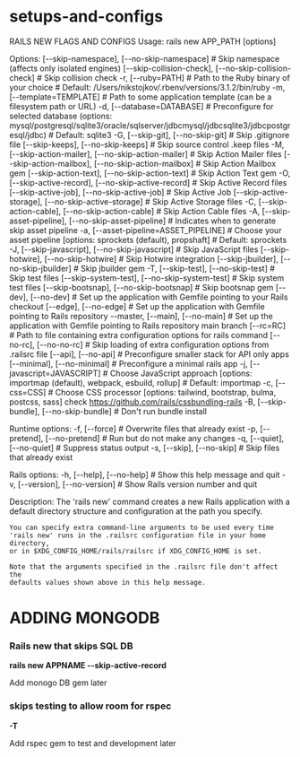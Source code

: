 # setups-and-configs

RAILS NEW FLAGS AND CONFIGS
Usage:
  rails new APP_PATH [options]

Options:
            [--skip-namespace], [--no-skip-namespace]              # Skip namespace (affects only isolated engines)
            [--skip-collision-check], [--no-skip-collision-check]  # Skip collision check
  -r,       [--ruby=PATH]                                          # Path to the Ruby binary of your choice
                                                                   # Default: /Users/nikstojkov/.rbenv/versions/3.1.2/bin/ruby
  -m,       [--template=TEMPLATE]                                  # Path to some application template (can be a filesystem path or URL)
  -d,       [--database=DATABASE]                                  # Preconfigure for selected database (options: mysql/postgresql/sqlite3/oracle/sqlserver/jdbcmysql/jdbcsqlite3/jdbcpostgresql/jdbc)
                                                                   # Default: sqlite3
  -G,       [--skip-git], [--no-skip-git]                          # Skip .gitignore file
            [--skip-keeps], [--no-skip-keeps]                      # Skip source control .keep files
  -M,       [--skip-action-mailer], [--no-skip-action-mailer]      # Skip Action Mailer files
            [--skip-action-mailbox], [--no-skip-action-mailbox]    # Skip Action Mailbox gem
            [--skip-action-text], [--no-skip-action-text]          # Skip Action Text gem
  -O,       [--skip-active-record], [--no-skip-active-record]      # Skip Active Record files
            [--skip-active-job], [--no-skip-active-job]            # Skip Active Job
            [--skip-active-storage], [--no-skip-active-storage]    # Skip Active Storage files
  -C,       [--skip-action-cable], [--no-skip-action-cable]        # Skip Action Cable files
  -A,       [--skip-asset-pipeline], [--no-skip-asset-pipeline]    # Indicates when to generate skip asset pipeline
  -a,       [--asset-pipeline=ASSET_PIPELINE]                      # Choose your asset pipeline [options: sprockets (default), propshaft]
                                                                   # Default: sprockets
  -J,       [--skip-javascript], [--no-skip-javascript]            # Skip JavaScript files
            [--skip-hotwire], [--no-skip-hotwire]                  # Skip Hotwire integration
            [--skip-jbuilder], [--no-skip-jbuilder]                # Skip jbuilder gem
  -T,       [--skip-test], [--no-skip-test]                        # Skip test files
            [--skip-system-test], [--no-skip-system-test]          # Skip system test files
            [--skip-bootsnap], [--no-skip-bootsnap]                # Skip bootsnap gem
            [--dev], [--no-dev]                                    # Set up the application with Gemfile pointing to your Rails checkout
            [--edge], [--no-edge]                                  # Set up the application with Gemfile pointing to Rails repository
  --master, [--main], [--no-main]                                  # Set up the application with Gemfile pointing to Rails repository main branch
            [--rc=RC]                                              # Path to file containing extra configuration options for rails command
            [--no-rc], [--no-no-rc]                                # Skip loading of extra configuration options from .railsrc file
            [--api], [--no-api]                                    # Preconfigure smaller stack for API only apps
            [--minimal], [--no-minimal]                            # Preconfigure a minimal rails app
  -j,       [--javascript=JAVASCRIPT]                              # Choose JavaScript approach [options: importmap (default), webpack, esbuild, rollup]
                                                                   # Default: importmap
  -c,       [--css=CSS]                                            # Choose CSS processor [options: tailwind, bootstrap, bulma, postcss, sass] check <https://github.com/rails/cssbundling-rails>
  -B,       [--skip-bundle], [--no-skip-bundle]                    # Don't run bundle install

Runtime options:
  -f, [--force]                    # Overwrite files that already exist
  -p, [--pretend], [--no-pretend]  # Run but do not make any changes
  -q, [--quiet], [--no-quiet]      # Suppress status output
  -s, [--skip], [--no-skip]        # Skip files that already exist

Rails options:
  -h, [--help], [--no-help]        # Show this help message and quit
  -v, [--version], [--no-version]  # Show Rails version number and quit

Description:
    The 'rails new' command creates a new Rails application with a default
    directory structure and configuration at the path you specify.

    You can specify extra command-line arguments to be used every time
    'rails new' runs in the .railsrc configuration file in your home directory,
    or in $XDG_CONFIG_HOME/rails/railsrc if XDG_CONFIG_HOME is set.

    Note that the arguments specified in the .railsrc file don't affect the
    defaults values shown above in this help message.

<h1>ADDING MONGODB</h1>

<h3> Rails new that skips SQL DB </h3>
<strong>rails new APPNAME --skip-active-record</strong>
<p>Add monogo DB gem later</p>

<h3>skips testing to allow room for rspec</h3>
<strong>-T</strong>
<p>Add rspec gem to test and development later</p>
